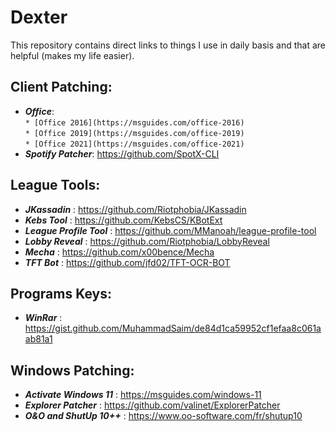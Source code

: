 # Dexter
This repository contains direct links to things I use in daily basis and that are helpful (makes my life easier).



## Client Patching:
* **_Office_**:  
`* [Office 2016](https://msguides.com/office-2016)`    
`* [Office 2019](https://msguides.com/office-2019)`  
`* [Office 2021](https://msguides.com/office-2021)`  
* **_Spotify Patcher_**:		https://github.com/SpotX-CLI  


## League Tools:  
* **_JKassadin_** :			https://github.com/Riotphobia/JKassadin  
* **_Kebs Tool_** :			https://github.com/KebsCS/KBotExt  
* **_League Profile Tool_** :		https://github.com/MManoah/league-profile-tool  
* **_Lobby Reveal_** :			https://github.com/Riotphobia/LobbyReveal  
* **_Mecha_** :				https://github.com/x00bence/Mecha  
* **_TFT Bot_** :			https://github.com/jfd02/TFT-OCR-BOT  


## Programs Keys:
* **_WinRar_** :			https://gist.github.com/MuhammadSaim/de84d1ca59952cf1efaa8c061aab81a1  


## Windows Patching:  
* **_Activate Windows 11_** :		https://msguides.com/windows-11  
* **_Explorer Patcher_** :		https://github.com/valinet/ExplorerPatcher  
* **_O&O and ShutUp 10++_** :		https://www.oo-software.com/fr/shutup10  



